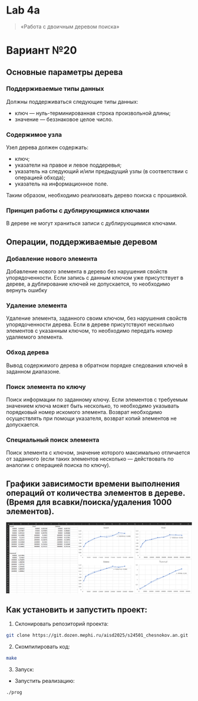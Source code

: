 # Lab 4a

> «Работа с двоичным деревом поиска»

# Вариант №20
## Основные параметры дерева
### Поддерживаемые типы данных

Должны поддерживаться следующие типы данных:

+ ключ — нуль-терминированная строка произвольной длины;
+ значение — беззнаковое целое число.

### Содержимое узла

Узел дерева должен содержать:

+ ключ;
+ указатели на правое и левое поддеревья;
+ указатель на следующий и/или предыдущий узлы (в соответствии с операцией обхода);
+ указатель на информационное поле.

Таким образом, необходимо реализовать дерево поиска с прошивкой.

### Принцип работы с дублирующимися ключами

В дереве не могут храниться записи с дублирующимися ключами.

## Операции, поддерживаемые деревом

### Добавление нового элемента

Добавление нового элемента в дерево без нарушения свойств упорядоченности. Если запись с данным ключом уже присутствует в дереве, а дублирование ключей не допускается, то необходимо вернуть ошибку

### Удаление элемента

Удаление элемента, заданного своим ключом, без нарушения свойств упорядоченности дерева. Если в дереве присутствуют несколько элементов с указанным ключом, то необходимо передать номер удаляемого элемента.

### Обход дерева

Вывод содержимого дерева в обратном порядке следования ключей в заданном диапазоне.

### Поиск элемента по ключу

Поиск информации по заданному ключу. Если элементов с требуемым значением ключа может быть несколько, то необходимо указывать порядковый номер искомого элемента. Возврат необходимо осуществлять при помощи указателя, возврат копий элементов не допускается.

### Специальный поиск элемента

Поиск элемента с ключом, значение которого максимально отличается от заданного (если таких
элементов несколько — действовать по аналогии с операцией поиска по ключу).

## Графики зависимости времени выполнения операций от количества элементов в дереве. (Время для всавки/поиска/удаления 1000 элементов).

![chart](Chart.png)

## Как установить и запустить проект:
1. Склонировать репозиторий проекта:
```bash
git clone https://git.dozen.mephi.ru/aisd2025/s24501_chesnokov.an.git
```
2. Скомпилировать код:
```bash
make
```

3. Запуск:
- Запустить реализацию:
```bash
./prog
```
